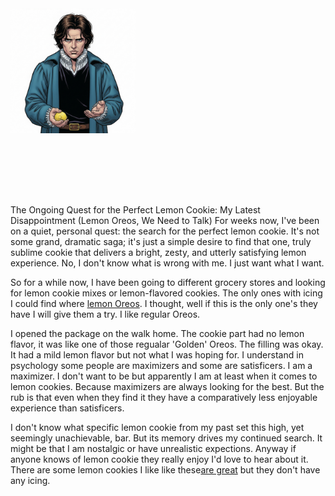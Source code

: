 <div style="text-align: center;">
  <div style="width: 400px; height: 300px; overflow: hidden; position: relative;">
    <img src="/assets/img/lemon-hamlet.png" alt="Alas Horatio" style="position: absolute; top: 0; left: 0; transform: scale(0.5); transform-origin: top left;">
  </div>
</div>






The Ongoing Quest for the Perfect Lemon Cookie: My Latest Disappointment (Lemon Oreos, We Need to Talk)
For weeks now, I've been on a quiet, personal quest: the search for the perfect lemon cookie. It's not some grand, dramatic saga; it's just a simple desire to find that one, truly sublime cookie that delivers a bright, zesty, and utterly satisfying lemon experience. No, I don't know what is wrong with me.  I just want what I want. 

So for a while now, I have been going to different grocery stores and looking for lemon cookie mixes or lemon-flavored cookies. The only ones with icing I could find where [lemon Oreos](https://www.oreo.com/products/oreo-lemon-cookies?Size=2+Pack).  I thought, well if this is the only one's they have I will give them a try.  I like regular Oreos.

I opened the package on the walk home. The cookie part had no lemon flavor, it was like one of those regualar 'Golden' Oreos. The filling was okay.  It had a mild lemon flavor but not what I was hoping for.  I understand in psychology some people are maximizers and some are satisficers. I am a maximizer.  I don't want to be but apparently I am at least when it comes to lemon cookies.  Because maximizers are always looking for the best.   But the rub is that even when they find it they have a comparatively less enjoyable experience than satisficers.  






I don't know what specific lemon cookie from my past set this high, yet seemingly unachievable, bar. But its memory drives my continued search. It might be that I am nostalgic or have unrealistic expections.  Anyway if anyone knows of lemon cookie they really enjoy I'd love to hear about it. 
There are some lemon cookies I like like these[are great](https://www.tatesbakeshop.com/cookies/flavors/new-lemon-cookies) but they don't have any icing.
